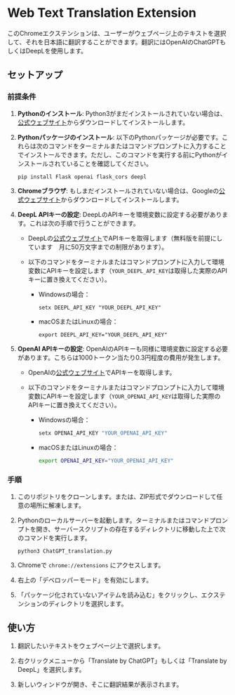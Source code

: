 # Web Text Translation Extension
このChromeエクステンションは、ユーザーがウェブページ上のテキストを選択して、それを日本語に翻訳することができます。翻訳にはOpenAIのChatGPTもしくはDeepLを使用します。

## セットアップ
### 前提条件
1. **Pythonのインストール**: Python3がまだインストールされていない場合は、[公式ウェブサイト](https://www.python.org/downloads/)からダウンロードしてインストールします。

2. **Pythonパッケージのインストール**: 以下のPythonパッケージが必要です。これらは次のコマンドをターミナルまたはコマンドプロンプトに入力することでインストールできます。ただし、このコマンドを実行する前にPythonがインストールされていることを確認してください。

    ```
    pip install Flask openai flask_cors deepl
    ```

3. **Chromeブラウザ**: もしまだインストールされていない場合は、Googleの[公式ウェブサイト](https://www.google.com/chrome/)からダウンロードしてインストールします。

4. **DeepL APIキーの設定**: DeepLのAPIキーを環境変数に設定する必要があります。これは次の手順で行うことができます。

    - DeepLの[公式ウェブサイト](https://www.deepl.com/ja/docs-api)でAPIキーを取得します（無料版を前提にしています　月に50万文字までの制限があります）。
    - 以下のコマンドをターミナルまたはコマンドプロンプトに入力して環境変数にAPIキーを設定します（`YOUR_DEEPL_API_KEY`は取得した実際のAPIキーに置き換えてください）。

        - Windowsの場合：
          ```
          setx DEEPL_API_KEY "YOUR_DEEPL_API_KEY"
          ```

        - macOSまたはLinuxの場合：
          ```
          export DEEPL_API_KEY="YOUR_DEEPL_API_KEY"
          ```

5. **OpenAI APIキーの設定**: OpenAIのAPIキーも同様に環境変数に設定する必要があります。こちらは1000トークン当たり0.3円程度の費用が発生します。

    - OpenAIの[公式ウェブサイト](https://platform.openai.com/docs/api-reference)でAPIキーを取得します。
    - 以下のコマンドをターミナルまたはコマンドプロンプトに入力して環境変数にAPIキーを設定します（`YOUR_OPENAI_API_KEY`は取得した実際のAPIキーに置き換えてください）。

        - Windowsの場合：
          ```sh
          setx OPENAI_API_KEY "YOUR_OPENAI_API_KEY"
          ```

        - macOSまたはLinuxの場合：
          ```sh
          export OPENAI_API_KEY="YOUR_OPENAI_API_KEY"
          ```



### 手順
1. このリポジトリをクローンします。または、ZIP形式でダウンロードして任意の場所に解凍します。

2. Pythonのローカルサーバーを起動します。ターミナルまたはコマンドプロンプトを開き、サーバースクリプトの存在するディレクトリに移動した上で次のコマンドを実行します。

   ```
   python3 ChatGPT_translation.py
   ```

3. Chromeで `chrome://extensions` にアクセスします。

4. 右上の「デベロッパーモード」を有効にします。

5. 「パッケージ化されていないアイテムを読み込む」をクリックし、エクステンションのディレクトリを選択します。

## 使い方
1. 翻訳したいテキストをウェブページ上で選択します。

2. 右クリックメニューから「Translate by ChatGPT」もしくは「Translate by DeepL」を選択します。

3. 新しいウィンドウが開き、そこに翻訳結果が表示されます。
